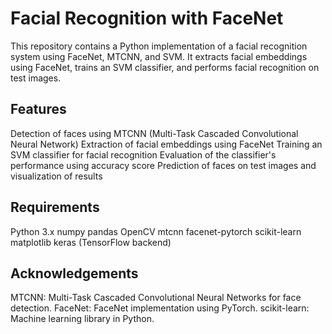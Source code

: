 # Facial Recognition with FaceNet

This repository contains a Python implementation of a facial recognition system using FaceNet, MTCNN, and SVM. It extracts facial embeddings using FaceNet, trains an SVM classifier, and performs facial recognition on test images.

## Features

Detection of faces using MTCNN (Multi-Task Cascaded Convolutional Neural Network)
Extraction of facial embeddings using FaceNet
Training an SVM classifier for facial recognition
Evaluation of the classifier's performance using accuracy score
Prediction of faces on test images and visualization of results

## Requirements

Python 3.x
numpy
pandas
OpenCV
mtcnn
facenet-pytorch
scikit-learn
matplotlib
keras (TensorFlow backend)

## Acknowledgements
MTCNN: Multi-Task Cascaded Convolutional Neural Networks for face detection.
FaceNet: FaceNet implementation using PyTorch.
scikit-learn: Machine learning library in Python.
